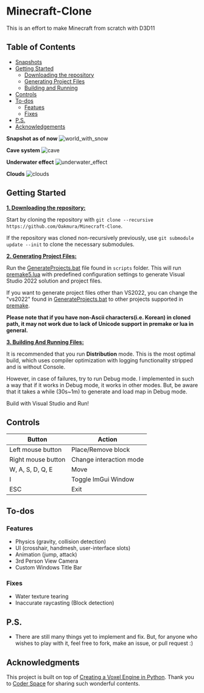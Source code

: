 # Minecraft-Clone
This is an effort to make Minecraft from scratch with D3D11

## Table of Contents

- [Snapshots](#snapshots)
- [Getting Started](#Geting-Started)
	- [Downloading the repository](#Downloading-the-repository)
	- [Generating Project Files](#Generating-project-files)
	- [Building and Running](#Building-and-running)
- [Controls](#controls)
- [To-dos](#to-dos)
	- [Featues](#features)
	- [Fixes](#fixes)
- [P.S.](#ps)
- [Acknowledgements](#acknowledgements)

<a name = "snapshots"></a>
**Snapshot as of now**
![world_with_snow](https://github.com/Oakmura/Minecraft-Clone/assets/89961585/d36600fb-8d9c-461e-9b8c-81bf65f6c3a1)

**Cave system**
![cave](https://github.com/Oakmura/Minecraft-Clone/assets/89961585/df486057-1a03-4bd1-bf1a-6baea97fc04b)

**Underwater effect**
![underwater_effect](https://github.com/Oakmura/Minecraft-Clone/assets/89961585/878cbd1e-9936-4968-8e5c-8edd7c7068e6)

**Clouds**
![clouds](https://github.com/Oakmura/Minecraft-Clone/assets/89961585/d0a26c8e-7c0c-4535-9ee1-74a6eaefb724)

<a name = "Geting-Started"></a>
## Getting Started

<a name = "Downloading-the-repository"></a>
<ins>**1. Downloading the repository:**</ins>

Start by cloning the repository with `git clone --recursive https://github.com/Oakmura/Minecraft-Clone`.

If the repository was cloned non-recursively previously, use `git submodule update --init` to clone the necessary submodules.

<a name = "Generating-project-files"></a>
<ins>**2. Generating Project Files:**</ins>

Run the [GenerateProjects.bat](https://github.com/Oakmura/Minecraft-Clone/blob/main/scripts/GenerateProjects.bat) file found in `scripts` folder. This will run [premake5.lua](https://github.com/Oakmura/Minecraft-Clone/blob/main/premake5.lua) with predefined configuration settings to generate Visual Studio 2022 solution and project files.

If you want to generate project files other than VS2022, you can change the "vs2022" found in [GenerateProjects.bat](https://github.com/Oakmura/Minecraft-Clone/blob/main/scripts/GenerateProjects.bat) to other projects supported in [premake](https://premake.github.io/docs/Using-Premake/).

**Please note that if you have non-Ascii characters(i.e. Korean) in cloned path, it may not work due to lack of Unicode support in premake or lua in general.**

<a name = "Building-and-running"></a>
<ins>**3. Building And Running Files:**</ins>

It is recommended that you run **Distribution** mode. This is the most optimal build, which uses compiler optimization with logging functionality stripped and is without Console. 

However, in case of failures, try to run Debug mode. I implemented in such a way that if it works in Debug mode, it works in other modes. But, be aware that it takes a while (30s~1m) to generate and load map in Debug mode.

Build with Visual Studio and Run!

<a name = "controls"></a>
## Controls

| Button                        | Action                                                         |
|-------------------------------|----------------------------------------------------------------|
| Left mouse button             | Place/Remove block                                             |
| Right mouse button            | Change interaction mode                                        |
| W, A, S, D, Q, E              | Move                                                           |
| I                             | Toggle ImGui Window                                            |
| ESC                           | Exit                                                           |


<a name = "to-dos"></a>
## To-dos

<a name = "features"></a>
### Features
- Physics (gravity, collision detection)
- UI (crosshair, handmesh, user-interface slots)
- Animation (jump, attack)
- 3rd Person View Camera
- Custom Windows Title Bar

<a name = "fixes"></a>
### Fixes
- Water texture tearing
- Inaccurate raycasting (Block detection)

<a name = "ps"></a>
## P.S.
- There are still many things yet to implement and fix. But, for anyone who wishes to play with it, feel free to fork, make an issue, or pull request :)

<a name = "acknowledgment"></a>
## Acknowledgments

This project is built on top of [Creating a Voxel Engine in Python](https://www.youtube.com/watch?v=Ab8TOSFfNp4).  Thank you to [Coder Space](https://www.youtube.com/watch?v=Ab8TOSFfNp4) for sharing such wonderful contents.
